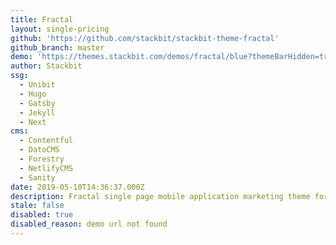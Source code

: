 ```yaml
---
title: Fractal
layout: single-pricing
github: 'https://github.com/stackbit/stackbit-theme-fractal'
github_branch: master
demo: 'https://themes.stackbit.com/demos/fractal/blue?themeBarHidden=true'
author: Stackbit
ssg:
  - Unibit
  - Hugo
  - Gatsby
  - Jekyll
  - Next
cms:
  - Contentful
  - DatoCMS
  - Forestry
  - NetlifyCMS
  - Sanity
date: 2019-05-10T14:36:37.000Z
description: Fractal single page mobile application marketing theme for Stackbit
stale: false
disabled: true
disabled_reason: demo url not found
---
```

